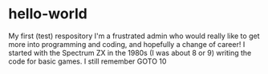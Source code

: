 # hello-world
My first (test) respository
I'm a frustrated admin who would really like to get more into programming and coding, and hopefully a change of career!
I started with the Spectrum ZX in the 1980s (I was about 8 or 9) writing the code for basic games.  I still remember GOTO 10
